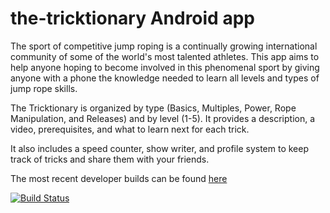 # the-tricktionary Android app

The sport of competitive jump roping is a continually growing international community of some of the world's most talented athletes. This app aims to help anyone hoping to become involved in this phenomenal sport by giving anyone with a phone the knowledge needed to learn all levels and types of jump rope skills. 

The Tricktionary is organized by type (Basics, Multiples, Power, Rope Manipulation, and Releases) and by level (1-5). It provides a description, a video, prerequisites, and what to learn next for each trick.

It also includes a speed counter, show writer, and profile system to keep track of tricks and share them with your friends.

The most recent developer builds can be found [here](https://github.com/the-tricktionary/the-tricktionary.github.io/tree/master/apps)

[![Build Status](https://travis-ci.org/the-tricktionary/android.svg?branch=master)](https://travis-ci.org/the-tricktionary/android)

